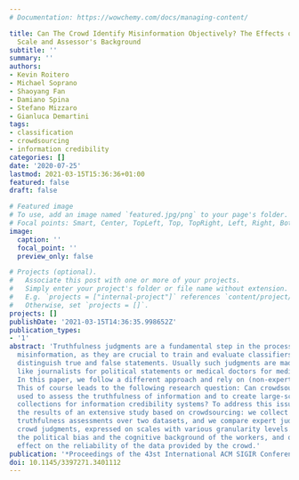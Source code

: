 ```yaml
---
# Documentation: https://wowchemy.com/docs/managing-content/

title: Can The Crowd Identify Misinformation Objectively? The Effects of Judgment
  Scale and Assessor's Background
subtitle: ''
summary: ''
authors:
- Kevin Roitero
- Michael Soprano
- Shaoyang Fan
- Damiano Spina
- Stefano Mizzaro
- Gianluca Demartini
tags:
- classification
- crowdsourcing
- information credibility
categories: []
date: '2020-07-25'
lastmod: 2021-03-15T15:36:36+01:00
featured: false
draft: false

# Featured image
# To use, add an image named `featured.jpg/png` to your page's folder.
# Focal points: Smart, Center, TopLeft, Top, TopRight, Left, Right, BottomLeft, Bottom, BottomRight.
image:
  caption: ''
  focal_point: ''
  preview_only: false

# Projects (optional).
#   Associate this post with one or more of your projects.
#   Simply enter your project's folder or file name without extension.
#   E.g. `projects = ["internal-project"]` references `content/project/deep-learning/index.md`.
#   Otherwise, set `projects = []`.
projects: []
publishDate: '2021-03-15T14:36:35.998652Z'
publication_types:
- '1'
abstract: 'Truthfulness judgments are a fundamental step in the process of fighting
  misinformation, as they are crucial to train and evaluate classifiers that automatically
  distinguish true and false statements. Usually such judgments are made by experts,
  like journalists for political statements or medical doctors for medical statements.
  In this paper, we follow a different approach and rely on (non-expert) crowd workers.
  This of course leads to the following research question: Can crowdsourcing be reliably
  used to assess the truthfulness of information and to create large-scale labeled
  collections for information credibility systems? To address this issue, we present
  the results of an extensive study based on crowdsourcing: we collect thousands of
  truthfulness assessments over two datasets, and we compare expert judgments with
  crowd judgments, expressed on scales with various granularity levels. We also measure
  the political bias and the cognitive background of the workers, and quantify their
  effect on the reliability of the data provided by the crowd.'
publication: '*Proceedings of the 43st International ACM SIGIR Conference on Research and Development in Information Retrieval. Conference Rank: GGS A++, Core A.*'
doi: 10.1145/3397271.3401112
---
```

